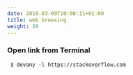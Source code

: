 ```yaml
---
date: 2016-03-09T20:08:11+01:00
title: web browsing 
weight: 20
---
```


### Open link from Terminal

```
 $ devany -l https://stackoverflow.com
```



